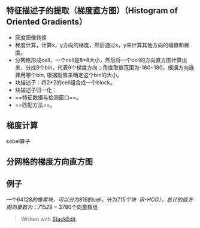 ## 特征描述子的提取（梯度直方图）（Histogram of Oriented Gradients）
- 灰度图像转换
- 梯度计算，计算x，y方向的梯度，然后通过x，y来计算其他方向的幅值和梯度。
- 分网格形成cell，一个cell是8*8大小，然后将一个cell的方向直方图计算出来，分成9个bin，代表9个梯度方向；角度取值范围为-180~180，根据方向选择用哪个bin, 根据副值来确定这个bin的大小。
- 块描述子：将2*2的cell组合成一个block。
- 块描述子归一化：
- ==特征数据与检测窗口==。
- ==匹配方法==。

## 梯度计算
sobel算子
## 分网格的梯度方向直方图
## 例子
一个64*128的像素块，可以分为8*16的cell，分为7*15个块（R-HOG），总计的直方图向量数为：7*15*2*9 = 3780个向量数组


> Written with [StackEdit](https://stackedit.io/).
<!--stackedit_data:
eyJoaXN0b3J5IjpbLTgzOTEyMjM3MywxNTk1MDgxNjI4LC0xNT
IzMTY5NjcxLDEyODk0NjEyMjAsMjEyMDIzMDU4N119
-->